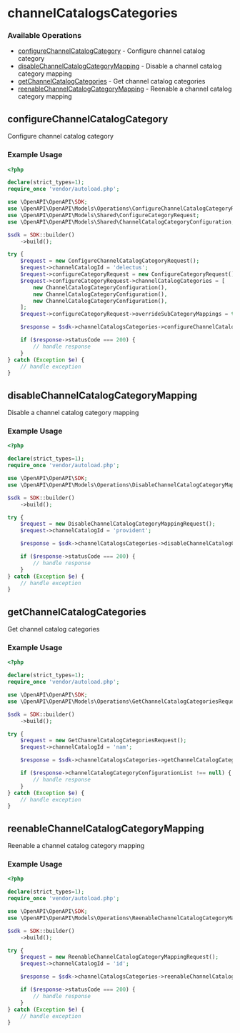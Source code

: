 # channelCatalogsCategories

### Available Operations

* [configureChannelCatalogCategory](#configurechannelcatalogcategory) - Configure channel catalog category
* [disableChannelCatalogCategoryMapping](#disablechannelcatalogcategorymapping) - Disable a channel catalog category mapping
* [getChannelCatalogCategories](#getchannelcatalogcategories) - Get channel catalog categories
* [reenableChannelCatalogCategoryMapping](#reenablechannelcatalogcategorymapping) - Reenable a channel catalog category mapping

## configureChannelCatalogCategory

Configure channel catalog category

### Example Usage

```php
<?php

declare(strict_types=1);
require_once 'vendor/autoload.php';

use \OpenAPI\OpenAPI\SDK;
use \OpenAPI\OpenAPI\Models\Operations\ConfigureChannelCatalogCategoryRequest;
use \OpenAPI\OpenAPI\Models\Shared\ConfigureCategoryRequest;
use \OpenAPI\OpenAPI\Models\Shared\ChannelCatalogCategoryConfiguration;

$sdk = SDK::builder()
    ->build();

try {
    $request = new ConfigureChannelCatalogCategoryRequest();
    $request->channelCatalogId = 'delectus';
    $request->configureCategoryRequest = new ConfigureCategoryRequest();
    $request->configureCategoryRequest->channelCatalogCategories = [
        new ChannelCatalogCategoryConfiguration(),
        new ChannelCatalogCategoryConfiguration(),
        new ChannelCatalogCategoryConfiguration(),
    ];
    $request->configureCategoryRequest->overrideSubCategoryMappings = true;

    $response = $sdk->channelCatalogsCategories->configureChannelCatalogCategory($request);

    if ($response->statusCode === 200) {
        // handle response
    }
} catch (Exception $e) {
    // handle exception
}
```

## disableChannelCatalogCategoryMapping

Disable a channel catalog category mapping

### Example Usage

```php
<?php

declare(strict_types=1);
require_once 'vendor/autoload.php';

use \OpenAPI\OpenAPI\SDK;
use \OpenAPI\OpenAPI\Models\Operations\DisableChannelCatalogCategoryMappingRequest;

$sdk = SDK::builder()
    ->build();

try {
    $request = new DisableChannelCatalogCategoryMappingRequest();
    $request->channelCatalogId = 'provident';

    $response = $sdk->channelCatalogsCategories->disableChannelCatalogCategoryMapping($request);

    if ($response->statusCode === 200) {
        // handle response
    }
} catch (Exception $e) {
    // handle exception
}
```

## getChannelCatalogCategories

Get channel catalog categories

### Example Usage

```php
<?php

declare(strict_types=1);
require_once 'vendor/autoload.php';

use \OpenAPI\OpenAPI\SDK;
use \OpenAPI\OpenAPI\Models\Operations\GetChannelCatalogCategoriesRequest;

$sdk = SDK::builder()
    ->build();

try {
    $request = new GetChannelCatalogCategoriesRequest();
    $request->channelCatalogId = 'nam';

    $response = $sdk->channelCatalogsCategories->getChannelCatalogCategories($request);

    if ($response->channelCatalogCategoryConfigurationList !== null) {
        // handle response
    }
} catch (Exception $e) {
    // handle exception
}
```

## reenableChannelCatalogCategoryMapping

Reenable a channel catalog category mapping

### Example Usage

```php
<?php

declare(strict_types=1);
require_once 'vendor/autoload.php';

use \OpenAPI\OpenAPI\SDK;
use \OpenAPI\OpenAPI\Models\Operations\ReenableChannelCatalogCategoryMappingRequest;

$sdk = SDK::builder()
    ->build();

try {
    $request = new ReenableChannelCatalogCategoryMappingRequest();
    $request->channelCatalogId = 'id';

    $response = $sdk->channelCatalogsCategories->reenableChannelCatalogCategoryMapping($request);

    if ($response->statusCode === 200) {
        // handle response
    }
} catch (Exception $e) {
    // handle exception
}
```
